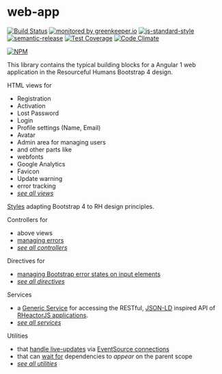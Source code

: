 # web-app

[![Build Status](https://travis-ci.org/RHeactorJS/web-app.svg?branch=master)](https://travis-ci.org/RHeactorJS/web-app)
[![monitored by greenkeeper.io](https://img.shields.io/badge/greenkeeper.io-monitored-brightgreen.svg)](http://greenkeeper.io/) 
[![js-standard-style](https://img.shields.io/badge/code%20style-standard-brightgreen.svg)](http://standardjs.com/)
[![semantic-release](https://img.shields.io/badge/semver-semantic%20release-e10079.svg)](https://github.com/semantic-release/semantic-release)
[![Test Coverage](https://codeclimate.com/github/RHeactorJS/web-app/badges/coverage.svg)](https://codeclimate.com/github/RHeactorJS/web-app/coverage)
[![Code Climate](https://codeclimate.com/github/RHeactorJS/web-app/badges/gpa.svg)](https://codeclimate.com/github/RHeactorJS/web-app)

[![NPM](https://nodei.co/npm/web-app.png?downloads=true&downloadRank=true&stars=true)](https://nodei.co/npm/web-app/)

This library contains the typical building blocks for a Angular 1 web application in the Resourceful Humans Bootstrap 4 design.

HTML views for

 - Registration
 - Activation
 - Lost Password
 - Login
 - Profile settings (Name, Email)
 - Avatar
 - Admin area for managing users
 - and other parts like
  - webfonts
  - Google Analytics
  - Favicon
  - Update warning
  - error tracking
 - *[see all views](https://github.com/RHeactorJS/web-app/tree/master/includes)*
 
[Styles](https://github.com/RHeactorJS/web-app/tree/master/scss) adapting Bootstrap 4 to RH design principles.

Controllers for

 - above views
 - [managing errors](https://github.com/RHeactorJS/web-app/blob/master/js/controller/bluebird.js)
 - *[see all controllers](https://github.com/RHeactorJS/web-app/tree/master/js/controller)* 

Directives for

 - [managing Bootstrap error states on input elements](https://github.com/RHeactorJS/web-app/blob/master/js/directives/bootstrap-error-states.js)
 - *[see all directives](https://github.com/RHeactorJS/web-app/blob/master/js/directives/)*
 
Services

 - a [Generic Service](https://github.com/RHeactorJS/web-app/blob/master/js/services/generic.js) for accessing the RESTful, [JSON-LD](http://json-ld.org/) inspired API of [RHeactorJS applications](https://github.com/RHeactorJS).
 - *[see all services](https://github.com/RHeactorJS/web-app/blob/master/js/services/)*
 
Utilities
 
 - that [handle live-updates](https://github.com/RHeactorJS/web-app/blob/master/js/util/live-collection.js) via [EventSource connections](https://github.com/RHeactorJS/web-app/blob/master/js/util/event-source-connection.js)
 - that can [wait for](https://github.com/RHeactorJS/web-app/blob/master/js/util/wait-for.js) dependencies to *appear* on the parent scope
 - *[see all utilities](https://github.com/RHeactorJS/web-app/tree/master/js/util)*

